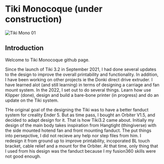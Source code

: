 # Tiki Monocoque (under construction)

![Tiki Mono 01](https://user-images.githubusercontent.com/68491566/167160708-03455499-fa1d-441f-9ffe-d1d5f2e42cbf.png)

## Introduction
Welcome to Tiki Monocoque github page. 

Since the launch of Tiki 3.2 in September 2021, I had done several updates to the design to improve the overall printability and functionality. In addition, I have been working on other projects ie the Donki direct drive extruder. I have learned alot (and still learning) in terms of designing a carriage and fan mount system.  In the 2022, I set out to do several things. Learn how use Klipper (done), design and build a bare-bone printer (in progress) and do an update on the Tiki system. 

THe original goal of the designing the Tiki was to have a better fanduct system for creality Ender 5. But as time pass, I bought an Orbiter V1.5, and decided to adapt design for it. That is how Tiki3.2 came about. Initially my design of the main body takes inspiration from Hangtight (thingiverse) with the side mounted hotend fan and front mounting fanduct. The put things into persepctive, I did not recieve any help nor step files from him. I redesign it from ground up to improve printability, incoporated BL touch bracket, cable relief and a mount for the Orbiter. At that time, only thing that I used from his design was the fanduct because I my fusion360 skills were not good enough. 
